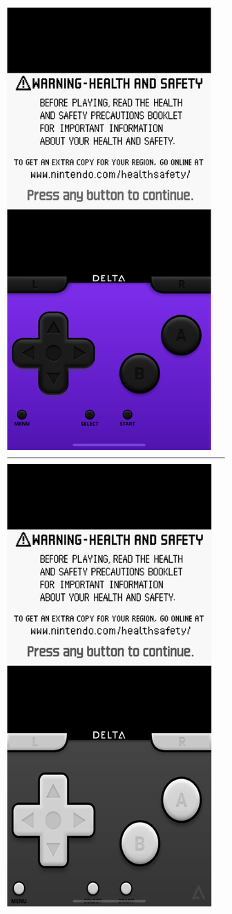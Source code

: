 [![Dark Mode](https://raw.githubusercontent.com/delta-skins/delta-skins.github.io/master/gba/darkmodegba%20pic.png)](https://github.com/delta-skins/delta-skins.github.io/raw/master/gba/Dark%20Mode%20GBA.deltaskin)
_________________________________________________
[![Grey Standard](https://raw.githubusercontent.com/delta-skins/delta-skins.github.io/master/gba/grey%20standard%20gba.png)](https://github.com/delta-skins/delta-skins.github.io/raw/master/gba/Standard_gba_Gray.deltaskin)
